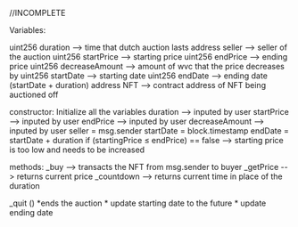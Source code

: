 //INCOMPLETE

Variables: 

uint256 duration --> time that dutch auction lasts
address seller --> seller of the auction
uint256 startPrice --> starting price
uint256 endPrice --> ending price
uint256 decreaseAmount --> amount of wvc that the price decreases by
uint256 startDate --> starting date
uint256 endDate --> ending date (startDate + duration)
address NFT --> contract address of NFT being auctioned off

constructor:
	Initialize all the variables
	duration --> inputed by user
	startPrice --> inputed by user
	endPrice --> inputed by user
	decreaseAmount --> inputed by user
	seller = msg.sender
	startDate = block.timestamp
	endDate = startDate + duration
	if (startingPrice ≤ endPrice) == false --> starting price is too low and needs to be increased

methods:
_buy --> transacts the NFT from msg.sender to buyer
_getPrice --> returns current price
_countdown --> returns current time in place of the duration 

_quit ()
*ends the auction
    * update starting date to the future
    * update ending date 
    


